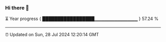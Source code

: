 ### Hi there 👋

⏳ Year progress { █████████████████▁▁▁▁▁▁▁▁▁▁▁▁▁ } 57.24 %

---

⏰ Updated on Sun, 28 Jul 2024 12:20:14 GMT
